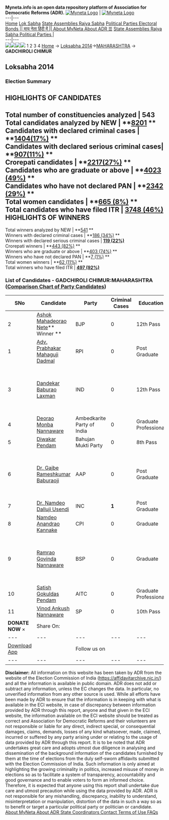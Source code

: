 **Myneta.info is an open data repository platform of Association for Democratic Reforms (ADR).**
[![Myneta Logo](https://www.myneta.info/lib/img/myneta-logo.png)](https://www.myneta.info/) | [![Myneta Logo](https://www.myneta.info/lib/img/adr-logo.png)](https://adrindia.org)  
---|---  
[Home](https://www.myneta.info/) [Lok Sabha](https://www.myneta.info/#ls "Lok Sabha") [ State Assemblies ](https://www.myneta.info/#sa "State Assemblies") [Rajya Sabha](https://www.myneta.info/#rs "Rajya Sabha") [Political Parties ](https://www.myneta.info/party "Political Parties") [ Electoral Bonds ](https://www.myneta.info/electoral_bonds "Electoral Bonds") [ || माय नेता हिंदी में || ](https://translate.google.co.in/translate?prev=hp&hl=en&js=y&u=www.myneta.info&sl=en&tl=hi&history_state0=) [ About MyNeta ](https://adrindia.org/content/about-myneta) [ About ADR ](https://adrindia.org/about-adr/who-we-are) [☰](javascript:void\(0\))
[ State Assemblies ](https://www.myneta.info/#sa "State Assemblies") [ Rajya Sabha ](https://www.myneta.info/#rs "Rajya Sabha") [ Political Parties ](https://www.myneta.info/party "Political Parties")
|   
---|---  
![](https://www.myneta.info/lib/img/banner/banner-1.png)![](https://www.myneta.info/lib/img/banner/banner-2.png)![](https://www.myneta.info/lib/img/banner/banner-3.png)![](https://www.myneta.info/lib/img/banner/banner-4.png)
1  2  3  4 
[Home](https://www.myneta.info/) → [Loksabha 2014](https://www.myneta.info/ls2014/)→[MAHARASHTRA](https://www.myneta.info/ls2014/index.php?action=show_constituencies&state_id=13) → **GADCHIROLI CHIMUR**
### 
## Loksabha 2014
###  Election Summary 
HIGHLIGHTS OF CANDIDATES  
---  
Total number of constituencies analyzed |  543   
Total candidates analyzed by NEW | **[8201](https://www.myneta.info/ls2014/index.php?action=summary&subAction=candidates_analyzed&sort=candidate#summary) **  
Candidates with declared criminal cases | **[1404(17%)](https://www.myneta.info/ls2014/index.php?action=summary&subAction=crime&sort=candidate#summary) **  
Candidates with declared serious criminal cases| **[907(11%)](https://www.myneta.info/ls2014/index.php?action=summary&subAction=serious_crime&sort=candidate#summary) **  
Crorepati candidates | **[2217(27%)](https://www.myneta.info/ls2014/index.php?action=summary&subAction=crorepati&sort=candidate#summary) **  
Candidates who are graduate or above | **[4023 (49%)](https://www.myneta.info/ls2014/index.php?action=summary&subAction=education&sort=candidate#summary) **  
Candidates who have not declared PAN | **[2342 (29%)](https://www.myneta.info/ls2014/index.php?action=summary&subAction=without_pan&sort=candidate#summary) **  
Total women candidates | **[665 (8%)](https://www.myneta.info/ls2014/index.php?action=summary&subAction=women_candidate&sort=candidate#summary) **  
Total candidates who have filed ITR | [**3748 (46%)**](https://www.myneta.info/ls2014/index.php?action=summary&subAction=filed_itr&sort=candidate#summary)  
HIGHLIGHTS OF WINNERS  
---  
Total winners analyzed by NEW | **[541](https://www.myneta.info/ls2014/index.php?action=summary&subAction=winner_analyzed&sort=candidate#summary) **  
Winners with declared criminal cases | **[186 (34%)](https://www.myneta.info/ls2014/index.php?action=summary&subAction=winner_crime&sort=candidate#summary) **  
Winners with declared serious criminal cases | **[119 (22%)](https://www.myneta.info/ls2014/index.php?action=summary&subAction=winner_serious_crime&sort=candidate#summary)**  
Crorepati winners | **[443 (82%)](https://www.myneta.info/ls2014/index.php?action=summary&subAction=winner_crorepati&sort=candidate#summary) **  
Winners who are graduate or above | **[403 (74%)](https://www.myneta.info/ls2014/index.php?action=summary&subAction=winner_education&sort=candidate#summary) **  
Winners who have not declared PAN | **[7 (1%)](https://www.myneta.info/ls2014/index.php?action=summary&subAction=winner_without_pan&sort=candidate#summary) **  
Total women winners | **[62 (11%)](https://www.myneta.info/ls2014/index.php?action=summary&subAction=winner_women&sort=candidate#summary) **  
Total winners who have filed ITR | [**497 (92%)**](https://www.myneta.info/ls2014/index.php?action=summary&subAction=winner_filed_itr&sort=candidate#summary)  
### List of Candidates - GADCHIROLI CHIMUR:MAHARASHTRA ([Comparison Chart of Party Candidates](https://www.myneta.info/ls2014/comparisonchart.php?constituency_id=69))
SNo | Candidate| Party| Criminal Cases| Education| Age| Total Assets| Liabilities  
---|---|---|---|---|---|---|---  
2  | [Ashok Mahadeorao Nete](https://www.myneta.info/ls2014/candidate.php?candidate_id=689)** Winner ** | BJP | 0 | 12th Pass| 50 | Rs 1,21,25,676 ~ 1 Crore+ | Rs 58,30,550 ~ 58 Lacs+  
1  | [Adv. Prabhakar Mahaguji Dadmal](https://www.myneta.info/ls2014/candidate.php?candidate_id=931) | RPI | 0 | Post Graduate| 59 | Rs 5,60,000 ~ 5 Lacs+ | Rs 0 ~   
3  | [Dandekar Baburao Laxman](https://www.myneta.info/ls2014/candidate.php?candidate_id=1475) | IND | 0 | 12th Pass| 67 | ![](https://myneta.info/image_v2.php?myneta_folder=ls2014&candidate_id=1475&col=ta) | ![](https://myneta.info/image_v2.php?myneta_folder=ls2014&candidate_id=1475&col=lia)  
4  | [Deorao Monba Nannaware](https://www.myneta.info/ls2014/candidate.php?candidate_id=692) | Ambedkarite Party of India | 0 | Graduate Professional| 53 | Rs 44,63,077 ~ 44 Lacs+ | Rs 9,22,967 ~ 9 Lacs+  
5  | [Diwakar Pendam](https://www.myneta.info/ls2014/candidate.php?candidate_id=1474) | Bahujan Mukti Party | 0 | 8th Pass| 45 | Rs 38,50,000 ~ 38 Lacs+ | Rs 0 ~   
6  | [Dr. Gajbe Rameshkumar Baburaoji](https://www.myneta.info/ls2014/candidate.php?candidate_id=928) | AAP | 0 | Post Graduate| 61 | ![](https://myneta.info/image_v2.php?myneta_folder=ls2014&candidate_id=928&col=ta) | ![](https://myneta.info/image_v2.php?myneta_folder=ls2014&candidate_id=928&col=lia)  
7  | [Dr. Namdeo Dalluji Usendi](https://www.myneta.info/ls2014/candidate.php?candidate_id=927) | INC | **1** | Post Graduate| 44 | Rs 1,42,81,020 ~ 1 Crore+ | Rs 93,82,799 ~ 93 Lacs+  
8  | [Namdeo Anandrao Kannake](https://www.myneta.info/ls2014/candidate.php?candidate_id=691) | CPI | 0 | Graduate| 55 | Rs 33,22,000 ~ 33 Lacs+ | Rs 4,00,000 ~ 4 Lacs+  
9  | [Ramrao Govinda Nannaware](https://www.myneta.info/ls2014/candidate.php?candidate_id=1477) | BSP | 0 | Graduate| 47 | ![](https://myneta.info/image_v2.php?myneta_folder=ls2014&candidate_id=1477&col=ta) | ![](https://myneta.info/image_v2.php?myneta_folder=ls2014&candidate_id=1477&col=lia)  
10  | [Satish Gokuldas Pendam](https://www.myneta.info/ls2014/candidate.php?candidate_id=932) | AITC | 0 | Graduate Professional| 0 | Rs 16,000 ~ 16 Thou+ | Rs 0 ~   
11  | [Vinod Ankush Nannaware](https://www.myneta.info/ls2014/candidate.php?candidate_id=929) | SP | 0 | 10th Pass| 36 | Rs 19,69,000 ~ 19 Lacs+ | Rs 5,20,000 ~ 5 Lacs+  
|  **DONATE NOW** × |  Share On:  | [](https://api.whatsapp.com/send?text=https%3A%2F%2Fmyneta.info%2Fpunjab2022%2Findex.php%3Faction%3Dshow_constituencies%26state_id%3D19) | [](https://www.facebook.com/sharer/sharer.php?u=https%3A%2F%2Fmyneta.info%2Fpunjab2022%2Findex.php%3Faction%3Dshow_constituencies%26state_id%3D19) | [](https://twitter.com/share?url=https%3A%2F%2Fmyneta.info%2Fpunjab2022%2Findex.php%3Faction%3Dshow_constituencies%26state_id%3D19)  
---|---|---|---|---  
| [ Download App ](https://play.google.com/store/apps/details?id=com.webrosoft.myneta1&pcampaignid=pcampaignidMKT-Other-global-all-co-prtnr-py-PartBadge-Mar2515-1) | [](https://play.google.com/store/apps/details?id=com.webrosoft.myneta1&pcampaignid=pcampaignidMKT-Other-global-all-co-prtnr-py-PartBadge-Mar2515-1) |  Follow us on  | [](https://www.facebook.com/adrindia.org/) | [](https://twitter.com/adrspeaks) | [](https://groups.google.com/g/national-election-watch?hl=en&pli=1) | [](https://www.instagram.com/adrspeaks/) | [](https://www.youtube.com/user/adrspeaks) | [](https://sharechat.com/profile/adrspeaks)  
---|---|---|---|---|---|---|---|---  
**Disclaimer:** All information on this website has been taken by ADR from the website of the Election Commission of India (https://affidavitarchive.nic.in/) and all the information is available in public domain. ADR does not add or subtract any information, unless the EC changes the data. In particular, no unverified information from any other source is used. While all efforts have been made by ADR to ensure that the information is in keeping with what is available in the ECI website, in case of discrepancy between information provided by ADR through this report, anyone and that given in the ECI website, the information available on the ECI website should be treated as correct and Association for Democratic Reforms and their volunteers are not responsible or liable for any direct, indirect special, or consequential damages, claims, demands, losses of any kind whatsoever, made, claimed, incurred or suffered by any party arising under or relating to the usage of data provided by ADR through this report. It is to be noted that ADR undertakes great care and adopts utmost due diligence in analysing and dissemination of the background information of the candidates furnished by them at the time of elections from the duly self-sworn affidavits submitted with the Election Commission of India. Such information is only aimed at highlighting the growing criminality in politics, increased misuse of money in elections so as to facilitate a system of transparency, accountability and good governance and to enable voters to form an informed choice. Therefore, it is expected that anyone using this report shall undertake due care and utmost precaution while using the data provided by ADR. ADR is not responsible for any mishandling, discrepancy, inability to understand, misinterpretation or manipulation, distortion of the data in such a way so as to benefit or target a particular political party or politician or candidate. 
[ About MyNeta ](https://adrindia.org/content/about-myneta) [ About ADR ](https://adrindia.org/about-adr/who-we-are) [ State Coordinators ](https://adrindia.org/about-adr/state-coordinators) [ Contact ](https://adrindia.org/contact-us) [ Terms of Use ](https://adrindia.org/content/adr-terms-use) [ FAQs ](https://adrindia.org/content/faqs)
